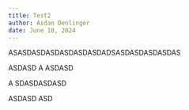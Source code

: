 ```yaml
---
title: Test2
author: Aidan Denlinger
date: June 10, 2024
---
```


ASASDASDASDASDASDASDADSASDASDASDASDAS

ASDASD
A
ASDASD


A
SDASDASDASD

ASDASD
ASD
